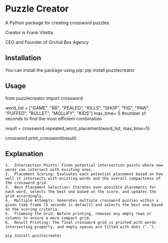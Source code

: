 # Puzzle Creator

A Python package for creating crossword puzzles.

Creator is Frank Vitetta

CEO and Founder of Orchid Box Agency

## Installation

You can install the package using pip: pip install puzzlecreator

## Usage

from puzzlecreator import crossword

word_list = ["GAME", "BR", "PEALED", "KILLS", "SHOP", "FIG", "PAW", "PUFFED", "BULLET", "MOLLIFY", "KIDS"]
max_time= 5 #number of seconds to find the most efficient combination

result = crossword.repeated_word_placement(word_list, max_time=5)

crossword.print_crossword(result)


## Explanation

	1.	Intersection Points: Finds potential intersection points where new words can intersect with existing ones.
	2.	Placement Scoring: Evaluates each potential placement based on how well it intersects with existing words and the overall compactness of the crossword grid.
	3.	Best Placement Selection: Iterates over possible placements for each word, selects the best one based on the score, and updates the grid accordingly.
	4.	Multiple Attempts: Generates multiple crossword puzzles within a given time frame (5 seconds is default) and selects the best one based on the scoring criteria.
	5.	Trimming the Grid: Before printing, removes any empty rows or columns to ensure a more compact grid.
	6.	Result Printing: The final crossword grid is printed with words intersecting properly, and empty spaces are filled with dots (’.’).


```sh
pip install puzzlecreator
